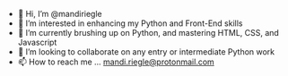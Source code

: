 - 👋 Hi, I’m @mandiriegle
- 👀 I’m interested in enhancing my Python and Front-End skills
- 🌱 I’m currently brushing up on Python, and mastering HTML, CSS, and Javascript
- 💞️ I’m looking to collaborate on any entry or intermediate Python work
- 📫 How to reach me ... mandi.riegle@protonmail.com

<!---
mandiriegle/mandiriegle is a ✨ special ✨ repository because its `README.md` (this file) appears on your GitHub profile.
You can click the Preview link to take a look at your changes.
--->
